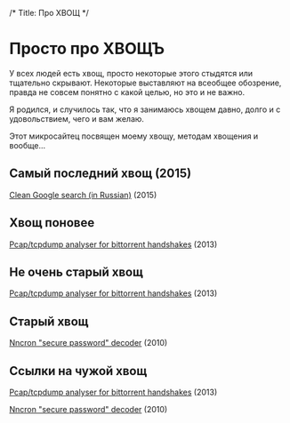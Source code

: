 /*
Title: Про ХВОЩ
*/

Просто про ХВОЩЪ
================

У всех людей есть хвощ, просто некоторые этого стыдятся или тщательно скрывают. 
Некоторые выставляют на всеобщее обозрение, правда не совсем понятно с какой целью, 
но это и не важно.	

Я родился, и случилось так, что я занимаюсь хвощем давно, долго и с удовольствием, 
чего и вам желаю.

Этот микросайтец посвящен моему хвощу, методам хвощения и вообще...


Самый последний хвощ (2015)
--------------------

[Clean Google search (in Russian)](/my-robot) (2015)

Хвощ поновее
------------

[Pcap/tcpdump analyser for bittorrent handshakes](/public/content/captorrents.c) (2013)

Не очень старый хвощ
--------------------

[Pcap/tcpdump analyser for bittorrent handshakes](/public/content/captorrents.c) (2013)

Старый хвощ
-----------

[Nncron "secure password" decoder](/public/nncron-secpassword) (2010)

Ссылки на чужой хвощ
--------------------


[Pcap/tcpdump analyser for bittorrent handshakes](/public/content/captorrents.c) (2013)

[Nncron "secure password" decoder](/public/nncron-secpassword) (2010)


